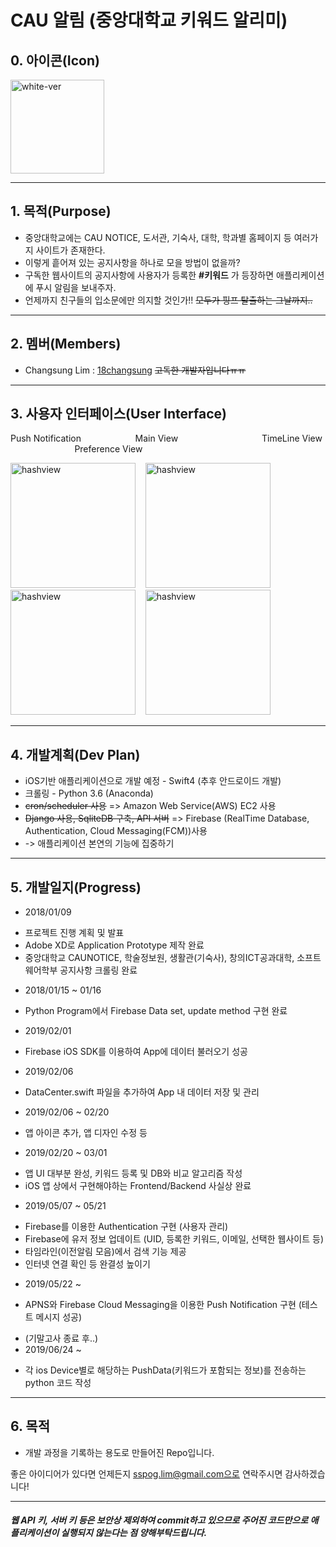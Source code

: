 # CAU 알림 (중앙대학교 키워드 알리미)

## 0. 아이콘(Icon)
<img width="150" alt="white-ver" src="https://user-images.githubusercontent.com/38272356/57304214-e44ec780-7119-11e9-9b42-4e1180e12845.png">

---

## 1. 목적(Purpose)
* 중앙대학교에는 CAU NOTICE, 도서관, 기숙사, 대학, 학과별 홈페이지 등 여러가지 사이트가 존재한다.
* 이렇게 흩어져 있는 공지사항을 하나로 모을 방법이 없을까?
* 구독한 웹사이트의 공지사항에 사용자가 등록한 **#키워드** 가 등장하면 애플리케이션에 푸시 알림을 보내주자.
* 언제까지 친구들의 입소문에만 의지할 것인가!! ~~모두가 핑프 탈출하는 그날까지..~~

---

## 2. 멤버(Members)
* Changsung Lim : [18changsung](https://github.com/18changsung) ~~고독한 개발자입니다ㅠㅠ~~

---

## 3. 사용자 인터페이스(User Interface)
Push Notification &nbsp;&nbsp;&nbsp;&nbsp;&nbsp;&nbsp;&nbsp;&nbsp;&nbsp;&nbsp;&nbsp;&nbsp;&nbsp;&nbsp;&nbsp;&nbsp;&nbsp;&nbsp;&nbsp;&nbsp;
Main View &nbsp;&nbsp;&nbsp;&nbsp;&nbsp;&nbsp;&nbsp;&nbsp;&nbsp;&nbsp;&nbsp;&nbsp;&nbsp;&nbsp;&nbsp;&nbsp;&nbsp;&nbsp;&nbsp;&nbsp;&nbsp;&nbsp;&nbsp;&nbsp;&nbsp;&nbsp;&nbsp;&nbsp;&nbsp;&nbsp;&nbsp;&nbsp;
TimeLine View &nbsp;&nbsp;&nbsp;&nbsp;&nbsp;&nbsp;&nbsp;&nbsp;&nbsp;&nbsp;&nbsp;&nbsp;&nbsp;&nbsp;&nbsp;&nbsp;&nbsp;&nbsp;&nbsp;&nbsp;&nbsp;&nbsp;&nbsp;&nbsp;&nbsp;
Preference View

<img width="200" alt="hashview" src="https://user-images.githubusercontent.com/38272356/58111254-1ab53800-7c2c-11e9-94cf-6659eba1f556.PNG">&nbsp;&nbsp;&nbsp;&nbsp;<img width="200" alt="hashview" src="https://user-images.githubusercontent.com/38272356/57941593-57babb00-790a-11e9-8c13-efe37b34deeb.PNG">&nbsp;&nbsp;&nbsp;&nbsp;<img width="200" alt="hashview" src="https://user-images.githubusercontent.com/38272356/57475880-481af100-72d0-11e9-8edc-4587aa2f1a9c.PNG">&nbsp;&nbsp;&nbsp;&nbsp;<img width="200" alt="hashview" src="https://user-images.githubusercontent.com/38272356/57475878-46512d80-72d0-11e9-8318-69c4d31e5228.PNG">

---

## 4. 개발계획(Dev Plan)
* iOS기반 애플리케이션으로 개발 예정 - Swift4 (추후 안드로이드 개발)
* 크롤링 - Python 3.6 (Anaconda)
* ~~cron/scheduler 사용~~ => Amazon Web Service(AWS) EC2 사용
* ~~Django 사용, SqliteDB 구축, API 서버~~ => Firebase (RealTime Database, Authentication, Cloud Messaging(FCM))사용 
* -> 애플리케이션 본연의 기능에 집중하기

---

## 5. 개발일지(Progress)
* 2018/01/09
- 프로젝트 진행 계획 및 발표
- Adobe XD로 Application Prototype 제작 완료             
- 중앙대학교 CAUNOTICE, 학술정보원, 생활관(기숙사), 창의ICT공과대학, 소프트웨어학부 공지사항 크롤링 완료
* 2018/01/15 ~ 01/16
- Python Program에서 Firebase Data set, update method 구현 완료
* 2019/02/01
- Firebase iOS SDK를 이용하여 App에 데이터 불러오기 성공
* 2019/02/06
- DataCenter.swift 파일을 추가하여 App 내 데이터 저장 및 관리
* 2019/02/06 ~ 02/20
- 앱 아이콘 추가, 앱 디자인 수정 등
* 2019/02/20 ~ 03/01
- 앱 UI 대부분 완성, 키워드 등록 및 DB와 비교 알고리즘 작성
- iOS 앱 상에서 구현해야하는 Frontend/Backend 사실상 완료
* 2019/05/07 ~ 05/21
- Firebase를 이용한 Authentication 구현 (사용자 관리)
- Firebase에 유저 정보 업데이트 (UID, 등록한 키워드, 이메일, 선택한 웹사이트 등)
- 타임라인(이전알림 모음)에서 검색 기능 제공
- 인터넷 연결 확인 등 완결성 높이기
* 2019/05/22 ~
- APNS와 Firebase Cloud Messaging을 이용한 Push Notification 구현 (테스트 메시지 성공)
* (기말고사 종료 후..)
* 2019/06/24 ~
- 각 ios Device별로 해당하는 PushData(키워드가 포함되는 정보)를 전송하는 python 코드 작성
---

## 6. 목적
* 개발 과정을 기록하는 용도로 만들어진 Repo입니다.

좋은 아이디어가 있다면 언제든지 sspog.lim@gmail.com으로 연락주시면 감사하겠습니다!

---

##### 웹 API 키, 서버 키 등은 보안상 제외하여 commit하고 있으므로 주어진 코드만으로 애플리케이션이 실행되지 않는다는 점 양해부탁드립니다.
